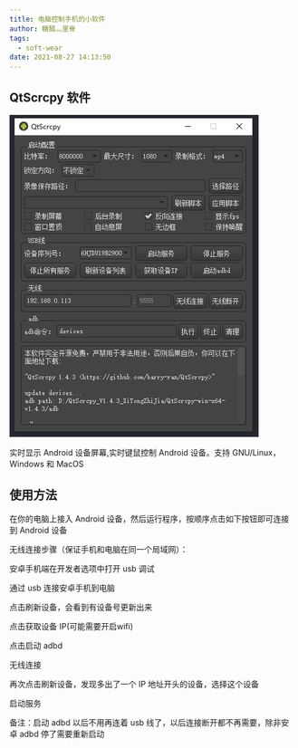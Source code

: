 ```yaml
---
title: 电脑控制手机的小软件
author: 糖醋灬里脊
tags:
  - soft-wear
date: 2021-08-27 14:13:50
---
```


## QtScrcpy 软件

![](/medias/softWear/qtscrcpy.png)

实时显示 Android 设备屏幕,实时键鼠控制 Android 设备。支持 GNU/Linux，Windows 和 MacOS

## 使用方法

在你的电脑上接入 Android 设备，然后运行程序，按顺序点击如下按钮即可连接到 Android 设备

无线连接步骤（保证手机和电脑在同一个局域网）：

安卓手机端在开发者选项中打开 usb 调试

通过 usb 连接安卓手机到电脑

点击刷新设备，会看到有设备号更新出来

点击获取设备 IP(可能需要开启wifi)

点击启动 adbd

无线连接

再次点击刷新设备，发现多出了一个 IP 地址开头的设备，选择这个设备

启动服务

备注：启动 adbd 以后不用再连着 usb 线了，以后连接断开都不再需要，除非安卓 adbd 停了需要重新启动
